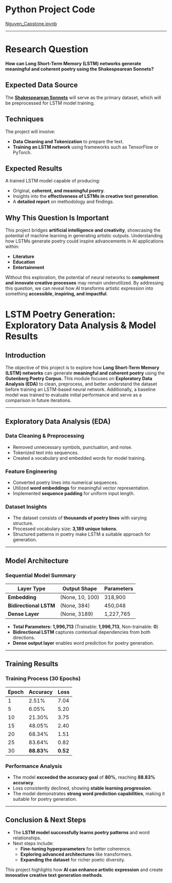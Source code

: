# Python Project Code
[Nguyen_Capstone.ipynb](https://github.com/lenguyen8888/Berkeley_ML_AI_Capstone/blob/main/Nguyen_Capstone.ipynb)

---
# Research Question
**How can Long Short-Term Memory (LSTM) networks generate meaningful and coherent poetry using the Shakespearean Sonnets?**

## Expected Data Source
The **[Shakespearean Sonnets](https://www.opensourceshakespeare.org/views/sonnets/sonnet_view.php?range=viewrange&sonnetrange1=1&sonnetrange2=154)** will serve as the primary dataset, which will be preprocessed for LSTM model training.

## Techniques
The project will involve:
- **Data Cleaning and Tokenization** to prepare the text.
- **Training an LSTM network** using frameworks such as TensorFlow or PyTorch.

## Expected Results
A trained LSTM model capable of producing:
- Original, **coherent, and meaningful poetry**.
- Insights into the **effectiveness of LSTMs in creative text generation**.
- A **detailed report** on methodology and findings.

## Why This Question Is Important
This project bridges **artificial intelligence and creativity**, showcasing the potential of machine learning in generating artistic outputs. Understanding how LSTMs generate poetry could inspire advancements in AI applications within:
- **Literature**
- **Education**
- **Entertainment**

Without this exploration, the potential of neural networks to **complement and innovate creative processes** may remain underutilized. By addressing this question, we can reveal how AI transforms artistic expression into something **accessible, inspiring, and impactful**.

# LSTM Poetry Generation: Exploratory Data Analysis & Model Results

## Introduction
The objective of this project is to explore how **Long Short-Term Memory (LSTM) networks** can generate **meaningful and coherent poetry** using the **Gutenberg Poetry Corpus**. This module focuses on **Exploratory Data Analysis (EDA)** to clean, preprocess, and better understand the dataset before training an LSTM-based neural network. Additionally, a baseline model was trained to evaluate initial performance and serve as a comparison in future iterations.

---

## Exploratory Data Analysis (EDA)

### Data Cleaning & Preprocessing
- Removed unnecessary symbols, punctuation, and noise.
- Tokenized text into sequences.
- Created a vocabulary and embedded words for model training.

### Feature Engineering
- Converted poetry lines into numerical sequences.
- Utilized **word embeddings** for meaningful vector representation.
- Implemented **sequence padding** for uniform input length.

### Dataset Insights
- The dataset consists of **thousands of poetry lines** with varying structure.
- Processed vocabulary size: **3,189 unique tokens**.
- Structured patterns in poetry make LSTM a suitable approach for generation.

---

## Model Architecture

### Sequential Model Summary
| Layer Type               | Output Shape    | Parameters  |
|--------------------------|----------------|-------------|
| **Embedding**           | (None, 10, 100) | 318,900     |
| **Bidirectional LSTM**  | (None, 384)     | 450,048     |
| **Dense Layer**         | (None, 3189)    | 1,227,765   |

- **Total Parameters:** **1,996,713** (Trainable: **1,996,713**, Non-trainable: **0**)
- **Bidirectional LSTM** captures contextual dependencies from both directions.
- **Dense output layer** enables word prediction for poetry generation.

---

## Training Results

### Training Process (30 Epochs)
| Epoch | Accuracy  | Loss  |
|-------|----------|------|
| 1     | 2.51%    | 7.04 |
| 5     | 6.05%    | 5.20 |
| 10    | 21.30%   | 3.75 |
| 15    | 48.05%   | 2.40 |
| 20    | 68.34%   | 1.51 |
| 25    | 83.64%   | 0.82 |
| 30    | **88.83%** | **0.52** |

### Performance Analysis
- The model **exceeded the accuracy goal** of **80%**, reaching **88.83% accuracy**.
- Loss consistently declined, showing **stable learning progression**.
- The model demonstrates **strong word prediction capabilities**, making it suitable for poetry generation.

---

## Conclusion & Next Steps
- The **LSTM model successfully learns poetry patterns** and word relationships.
- Next steps include:
  - **Fine-tuning hyperparameters** for better coherence.
  - **Exploring advanced architectures** like transformers.
  - **Expanding the dataset** for richer poetic diversity.

This project highlights how **AI can enhance artistic expression** and create **innovative creative text generation methods**.

